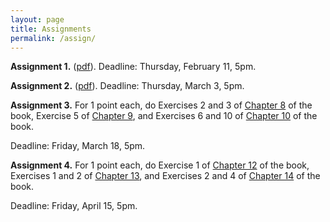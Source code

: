 ```yaml
---
layout: page
title: Assignments
permalink: /assign/
---
```


**Assignment 1.** ([pdf](/assets/assign1.pdf)). Deadline: Thursday, February 11, 5pm.

**Assignment 2.** ([pdf](/assets/assign2.pdf)). Deadline: Thursday, March 3, 5pm.

**Assignment 3.**  For 1 point each,
do Exercises 2 and 3 of [Chapter 8] of the book,
Exercise 5 of [Chapter 9],
and Exercises 6 and 10 of [Chapter 10] of the book.

Deadline: Friday, March 18, 5pm.

**Assignment 4.**  For 1 point each,
do
Exercise 1 of [Chapter 12] of the book,
Exercises 1 and 2 of [Chapter 13],
and Exercises 2 and 4 of [Chapter 14] of the book.

Deadline: Friday, April 15, 5pm.


[Chapter 8]: https://www.cs.cornell.edu/home/kleinber/networks-book/networks-book-ch08.pdf
[Chapter 9]: https://www.cs.cornell.edu/home/kleinber/networks-book/networks-book-ch09.pdf
[Chapter 10]: https://www.cs.cornell.edu/home/kleinber/networks-book/networks-book-ch10.pdf
[Chapter 12]: https://www.cs.cornell.edu/home/kleinber/networks-book/networks-book-ch12.pdf
[Chapter 13]: https://www.cs.cornell.edu/home/kleinber/networks-book/networks-book-ch13.pdf
[Chapter 14]: https://www.cs.cornell.edu/home/kleinber/networks-book/networks-book-ch14.pdf




